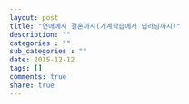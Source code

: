 ```yaml
---
layout: post
title: "연애에서 결혼까지(기계학습에서 딥러닝까지)"
description: ""
categories : ""
sub_categories : ""
date: 2015-12-12
tags: []
comments: true
share: true
---
```




